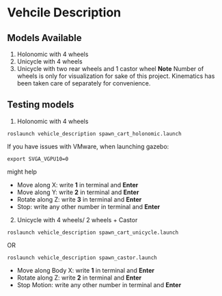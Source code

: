 # Vehcile Description

## Models Available
1. Holonomic with 4 wheels 
2. Unicycle with 4 wheels
3. Unicycle with two rear wheels and 1 castor wheel
**Note** Number of wheels is only for visualization for sake of this project. Kinematics has been taken care of separately for convenience.

## Testing models

1. Holonomic with 4 wheels

```
roslaunch vehicle_description spawn_cart_holonomic.launch 
```

If you have issues with VMware, when launching gazebo:
```
export SVGA_VGPU10=0
```
might help

* Move along X: write **1** in terminal and **Enter**
* Move along Y: write **2** in terminal and **Enter**
* Rotate along Z: write **3** in terminal and **Enter**
* Stop: write any other number in terminal and **Enter**

2. Unicycle with 4 wheels/ 2 wheels + Castor

```
roslaunch vehicle_description spawn_cart_unicycle.launch
```
OR
```
roslaunch vehicle_description spawn_castor.launch
```

* Move along Body X: write **1** in terminal and **Enter**
* Rotate along Z: write **2** in terminal and **Enter**
* Stop Motion: write any other number in terminal and **Enter**

